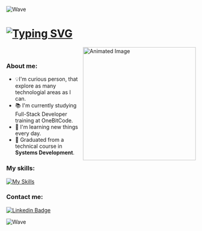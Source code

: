 ![Wave](https://capsule-render.vercel.app/api?type=waving&color=407BFEFF&height=100)

<h1>
  <a href="https://git.io/typing-svg"><img src="https://readme-typing-svg.herokuapp.com?font=Segoe+Ui+bold&weight=900&size=25&pause=1000&color=FEFEFE&background=00065F13&vCenter=true&random=false&width=430&lines=Hi+there!+I'm+Renan+Souza+Silva;Nice+to+meet+you!" alt="Typing SVG" /></a>
</h1>

<a href="#">
  <img align="right" width="300" src="https://github.com/Adam-pw/Adam-pw/blob/main/animation_500_kxa883sd.gif" alt="Animated Image" />
</a>

<br>
<h3 align="left">About me:</h3>
<ul>
  <li>💡I'm curious person, that explore as many technologial areas as I can.</li>
  <li>📚 I'm currently studying Full-Stack Developer training at OneBitCode.</li>
  <li>🌱 I'm learning new things every day.</li>
  <li>🥼 Graduated from a technical course in <strong>Systems Development</strong>.</li>
</ul>

<h3 align="left">My skills:</h3>

[![My Skills](https://skillicons.dev/icons?i=js,ts,html,css,git,bootstrap,sass)](https://skillicons.dev)

<h3 align="left">Contact me:</h3>

[![Linkedin Badge](https://img.shields.io/badge/Linkedin-323330?style=for-the-badge&logo=linkedin&logoColor=blue)](https://www.linkedin.com/in/renansilvadev/) <br>

![Wave](https://capsule-render.vercel.app/api?type=waving&height=100&section=footer&color=407BFEFF)
